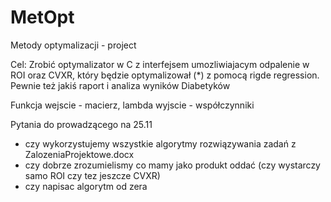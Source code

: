 # MetOpt
Metody optymalizacji - project

Cel: Zrobić optymalizator w C z interfejsem umozliwiajacym odpalenie w ROI oraz CVXR, który będzie optymalizował (*) z pomocą rigde regression. Pewnie też jakiś raport i analiza wyników Diabetyków

Funkcja
wejscie - macierz, lambda
wyjscie - współczynniki

Pytania do prowadzącego na 25.11

- czy wykorzystujemy wszystkie algorytmy rozwiązywania zadań z ZalozeniaProjektowe.docx
- czy dobrze zrozumielismy co mamy jako produkt oddać (czy wystarczy samo ROI czy tez jeszcze CVXR)
- czy napisac algorytm od zera
